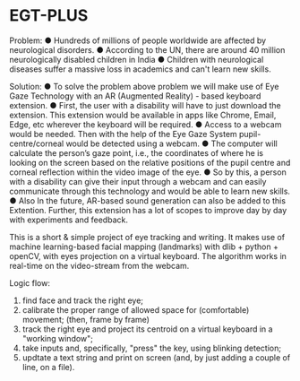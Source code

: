 # EGT-PLUS

Problem:
● Hundreds of millions of people worldwide are affected by neurological disorders.
● According to the UN, there are around 40 million neurologically disabled children 
in India
● Children with neurological diseases suffer a massive loss in academics and can't 
learn new skills.

Solution:
● To solve the problem above problem we will make use of Eye Gaze Technology 
with an AR (Augmented Reality) - based keyboard extension.
● First, the user with a disability will have to just download the extension. This 
extension would be available in apps like Chrome, Email, Edge, etc wherever the 
keyboard will be required. 
● Access to a webcam would be needed. Then with the help of the Eye Gaze 
System pupil-centre/corneal would be detected using a webcam. 
● The computer will calculate the person’s gaze point, i.e., the coordinates of 
where he is looking on the screen based on the relative positions of the pupil 
centre and corneal reflection within the video image of the eye. 
● So by this, a person with a disability can give their input through a webcam and 
can easily communicate through this technology and would be able to learn new 
skills.
● Also In the future, AR-based sound generation can also be added to this 
Extention. Further, this extension has a lot of scopes to improve day by day with 
experiments and feedback.


This is a short & simple project of eye tracking and writing. It makes use of machine learning-based facial mapping (landmarks) with dlib + python + openCV, with eyes projection on a virtual keyboard. The algorithm works in real-time on the video-stream from the webcam.

Logic flow:

1. find face and track the right eye;
2. calibrate the proper range of allowed space for (comfortable) movement; 
(then, frame by frame)
3. track the right eye and project its centroid on a virtual keyboard in a "working window";
4. take inputs and, specifically, "press" the key, using blinking detection;
5. updtate a text string and print on screen (and, by just adding a couple of line, on a file).

